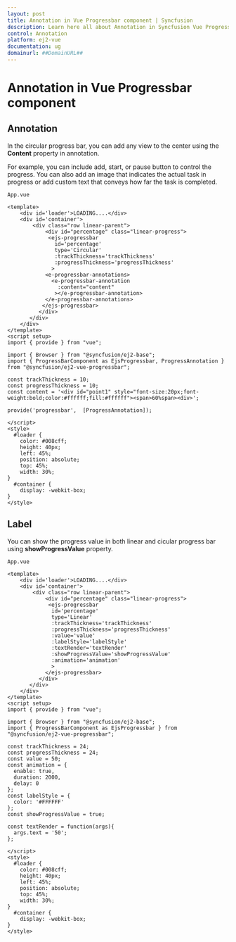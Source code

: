 ```yaml
---
layout: post
title: Annotation in Vue Progressbar component | Syncfusion
description: Learn here all about Annotation in Syncfusion Vue Progressbar component of Syncfusion Essential JS 2 and more.
control: Annotation 
platform: ej2-vue
documentation: ug
domainurl: ##DomainURL##
---
```

# Annotation in Vue Progressbar component

## Annotation

In the circular progress bar, you can add any view to the center using the **Content** property in annotation.

For example, you can include add, start, or pause button to control the progress. You can also add an image that indicates the actual task in progress or add custom text that conveys how far the task is completed.

`App.vue`

```
<template>
    <div id='loader'>LOADING....</div>
    <div id='container'>
        <div class="row linear-parent">
            <div id="percentage" class="linear-progress">
             <ejs-progressbar
               id='percentage'
               type='Circular'
               :trackThickness='trackThickness'
               :progressThickness='progressThickness'
              >
            <e-progressbar-annotations>
              <e-progressbar-annotation
                :content="content"
               ></e-progressbar-annotation>
            </e-progressbar-annotations>
           </ejs-progressbar>
          </div>
       </div>
    </div>
</template>
<script setup>
import { provide } from "vue";

import { Browser } from "@syncfusion/ej2-base";
import { ProgressBarComponent as EjsProgressbar, ProgressAnnotation } from "@syncfusion/ej2-vue-progressbar";

const trackThickness = 10;
const progressThickness = 10;
const content = '<div id="point1" style="font-size:20px;font-weight:bold;color:#ffffff;fill:#ffffff"><span>60%span><div>';

provide('progressbar',  [ProgressAnnotation]);

</script>
<style>
  #loader {
    color: #008cff;
    height: 40px;
    left: 45%;
    position: absolute;
    top: 45%;
    width: 30%;
}
  #container {
    display: -webkit-box;
}
</style>

```

## Label

You can show the progress value in both linear and cicular progress bar using **showProgressValue** property.

`App.vue`

```
<template>
    <div id='loader'>LOADING....</div>
    <div id='container'>
        <div class="row linear-parent">
            <div id="percentage" class="linear-progress">
             <ejs-progressbar
              id='percentage'
              type='Linear'
              :trackThickness='trackThickness'
              :progressThickness='progressThickness'
              :value='value'
              :labelStyle='labelStyle'
              :textRender='textRender'
              :showProgressValue='showProgressValue'
              :animation='animation'
              >
            </ejs-progressbar>
          </div>
       </div>
    </div>
</template>
<script setup>
import { provide } from "vue";

import { Browser } from "@syncfusion/ej2-base";
import { ProgressBarComponent as EjsProgressbar } from "@syncfusion/ej2-vue-progressbar";

const trackThickness = 24;
const progressThickness = 24;
const value = 50;
const animation = {
  enable: true,
  duration: 2000,
  delay: 0
};
const labelStyle = {
  color: '#FFFFFF'
};
const showProgressValue = true;

const textRender = function(args){
  args.text = '50';
};

</script>
<style>
  #loader {
    color: #008cff;
    height: 40px;
    left: 45%;
    position: absolute;
    top: 45%;
    width: 30%;
}
  #container {
    display: -webkit-box;
}
</style>

```